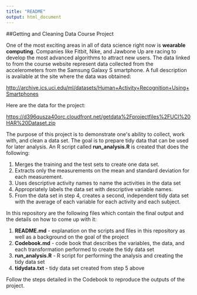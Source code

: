 ```yaml
---
title: "README"
output: html_document
---
```

##Getting and Cleaning Data Course Project

One of the most exciting areas in all of data science right now is **wearable computing**. Companies like Fitbit, Nike, and Jawbone Up are racing to develop the most advanced algorithms to attract new users. The data linked to from the course website represent data collected from the accelerometers from the Samsung Galaxy S smartphone. A full description is available at the site where the data was obtained:

http://archive.ics.uci.edu/ml/datasets/Human+Activity+Recognition+Using+Smartphones

Here are the data for the project:

https://d396qusza40orc.cloudfront.net/getdata%2Fprojectfiles%2FUCI%20HAR%20Dataset.zip

The purpose of this project is to demonstrate one's ability to collect, work with, and clean a data set. The goal is to prepare tidy data that can be used for later analysis. An R script called **run_analysis.R** is created that does the following:

1. Merges the training and the test sets to create one data set.
2. Extracts only the measurements on the mean and standard deviation for each measurement.
3. Uses descriptive activity names to name the activities in the data set
4. Appropriately labels the data set with descriptive variable names.
5. From the data set in step 4, creates a second, independent tidy data set with the average of each variable for each activity and each subject.

In this repository are the following files which contain the final output and the details on how to come up with it:

1. **README.md** - explanation on the scripts and files in this repository as well as a background on the goal of the project
2. **Codebook.md** - code book that describes the variables, the data, and each transformation performed to create the tidy data set
3. **run_analysis.R** - R script for performing the analysis and creating the tidy data set
4. **tidydata.txt** - tidy data set created from step 5 above

Follow the steps detailed in the Codebook to reproduce the outputs of the project.
